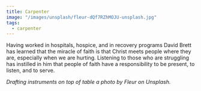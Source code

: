 ```yaml
---
title: Carpenter
image: "/images/unsplash/fleur-dQf7RZhMOJU-unsplash.jpg"
tags:
  - carpenter
---
```

Having worked in hospitals, hospice, and in recovery programs David Brett has learned that the miracle of faith is that Christ meets people where they are, especially when we are hurting. Listening to those who are struggling has instilled in him that people of faith have a responsibility to be present, to listen, and to serve.
<!-- more -->
*Drafting instruments on top of table a photo by Fleur on Unsplash.*
